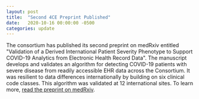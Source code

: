 ```yaml
---
layout: post
title:  "Second 4CE Preprint Published"
date:   2020-10-16 00:00:00 -0500
categories: update
---
```

The consortium has published its second preprint on medRxiv entitled "Validation of a Derived International Patient Severity Phenotype to Support COVID-19 Analytics from Electronic Health Record Data". The manuscript develops and validates an algorithm for detecting COVID-19 patients with severe disease from readily accessible EHR data across the Consortium. It was resilient to data differences internationally by building on six clinical code classes. This algorithm was validated at 12 international sites. To learn more, [read the preprint on medRxiv](https://www.medrxiv.org/content/10.1101/2020.10.13.20201855v1).